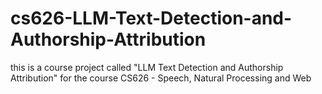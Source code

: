 # cs626-LLM-Text-Detection-and-Authorship-Attribution
this is a course project called "LLM Text Detection and Authorship Attribution" for the course CS626 - Speech, Natural Processing and Web
